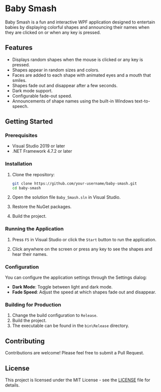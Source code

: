 ﻿# Baby Smash

Baby Smash is a fun and interactive WPF application designed to entertain babies by displaying colorful shapes and announcing their names when they are clicked on or when any key is pressed.

## Features

- Displays random shapes when the mouse is clicked or any key is pressed.
- Shapes appear in random sizes and colors.
- Faces are added to each shape with animated eyes and a mouth that smiles.
- Shapes fade out and disappear after a few seconds.
- Dark mode support.
- Configurable fade-out speed.
- Announcements of shape names using the built-in Windows text-to-speech.

## Getting Started

### Prerequisites

- Visual Studio 2019 or later
- .NET Framework 4.7.2 or later

### Installation

1. Clone the repository:
    ```bash
    git clone https://github.com/your-username/baby-smash.git
    cd baby-smash
    ```

2. Open the solution file `Baby_Smash.sln` in Visual Studio.

3. Restore the NuGet packages.

4. Build the project.

### Running the Application

1. Press `F5` in Visual Studio or click the `Start` button to run the application.

2. Click anywhere on the screen or press any key to see the shapes and hear their names.

### Configuration

You can configure the application settings through the Settings dialog:
- **Dark Mode**: Toggle between light and dark mode.
- **Fade Speed**: Adjust the speed at which shapes fade out and disappear.

### Building for Production

1. Change the build configuration to `Release`.
2. Build the project.
3. The executable can be found in the `bin\Release` directory.

## Contributing

Contributions are welcome! Please feel free to submit a Pull Request.

## License

This project is licensed under the MIT License - see the [LICENSE](LICENSE) file for details.
